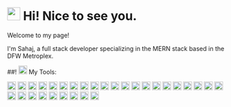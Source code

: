 # <img src="https://emojis.slackmojis.com/emojis/images/1531849430/4246/blob-sunglasses.gif?1531849430" width="30"/> Hi! Nice to see you.

<p>Welcome to my page!</p>
<p>I'm Sahaj, a full stack developer specializing in the MERN stack based in the DFW Metroplex.</p>

##! <img src= "https://user-images.githubusercontent.com/19261513/128235794-989956b9-8f49-4d9f-b437-f1fca8447306.png" height="20"/> My Tools:
<p>
<img src = "https://img.shields.io/badge/python-%2314354C.svg?style=for-the-badge&logo=python&logoColor=white" height="20"/>
<img src = "https://img.shields.io/badge/c-%2300599C.svg?style=for-the-badge&logo=c&logoColor=white" height="20"/>
<img src = "https://img.shields.io/badge/c++-%2300599C.svg?style=for-the-badge&logo=c%2B%2B&logoColor=white" height="20"/>
<img src = "https://img.shields.io/badge/java-%23ED8B00.svg?style=for-the-badge&logo=java&logoColor=white" height="20"/>
<img src = "https://img.shields.io/badge/opencv-%23white.svg?style=for-the-badge&logo=opencv&logoColor=white" height="20"/>

<img src = "https://img.shields.io/badge/javascript-%23323330.svg?style=for-the-badge&logo=javascript&logoColor=%23F7DF1E" height="20"/>
<img src = "https://img.shields.io/badge/typescript-%23007ACC.svg?style=for-the-badge&logo=typescript&logoColor=white" height="20"/>
<img src = "https://img.shields.io/badge/html5-%23E34F26.svg?style=for-the-badge&logo=html5&logoColor=white" height="20"/>
<img src = "https://img.shields.io/badge/css3-%231572B6.svg?style=for-the-badge&logo=css3&logoColor=white" height="20"/>
<img src = "https://img.shields.io/badge/node.js-%2343853D.svg?style=for-the-badge&logo=node.js&logoColor=white" height="20"/>
<img src = "https://img.shields.io/badge/express.js-%23404d59.svg?style=for-the-badge&logo=express&logoColor=%2361DAFB" height="20"/>
<img src = "https://img.shields.io/badge/react-%2320232a.svg?style=for-the-badge&logo=react&logoColor=%2361DAFB" height="20"/>
<img src = "https://img.shields.io/badge/React_Router-CA4245?style=for-the-badge&logo=react-router&logoColor=white" height="20"/>
<img src = "https://img.shields.io/badge/react_native-%2320232a.svg?style=for-the-badge&logo=react&logoColor=%2361DAFB" height="20"/>
<img src = "https://img.shields.io/badge/bootstrap-%23563D7C.svg?style=for-the-badge&logo=bootstrap&logoColor=white" height="20"/>
<img src = "https://img.shields.io/badge/NPM-%23000000.svg?style=for-the-badge&logo=npm&logoColor=white" height="20"/>
<img src = "https://img.shields.io/badge/redux-%23593d88.svg?style=for-the-badge&logo=redux&logoColor=white" height="20"/>
<img src = "https://img.shields.io/badge/jquery-%230769AD.svg?style=for-the-badge&logo=jquery&logoColor=white" height="20"/>
<img src = "https://img.shields.io/badge/netlify-%23000000.svg?style=for-the-badge&logo=netlify&logoColor=#00C7B7" height="20"/>
<img src = "https://img.shields.io/badge/heroku-%23430098.svg?style=for-the-badge&logo=heroku&logoColor=white" height="20"/>

<img src = "https://img.shields.io/badge/adobe-%23FF0000.svg?style=for-the-badge&logo=adobe&logoColor=white" height="20"/>
<img src = "https://img.shields.io/badge/VIM-%2311AB00.svg?style=for-the-badge&logo=vim&logoColor=white" height="20"/>
<img src = "https://img.shields.io/badge/Eclipse-FE7A16.svg?style=for-the-badge&logo=Eclipse&logoColor=white" height="20"/>
<img src = "https://img.shields.io/badge/git-%23F05033.svg?style=for-the-badge&logo=git&logoColor=white" height="20"/>
<img src = "https://img.shields.io/badge/github-%23121011.svg?style=for-the-badge&logo=github&logoColor=white" height="20"/>
<img src = "https://img.shields.io/badge/bitbucket-%230047B3.svg?style=for-the-badge&logo=bitbucket&logoColor=white" height="20"/>
<img src = "https://img.shields.io/badge/GoogleCloud-%234285F4.svg?style=for-the-badge&logo=google-cloud&logoColor=white" height="20"/>
<img src = "https://img.shields.io/badge/firebase-%23039BE5.svg?style=for-the-badge&logo=firebase" height="20"/>

<img src = "https://img.shields.io/badge/mysql-%2300f.svg?style=for-the-badge&logo=mysql&logoColor=white" height="20"/>
<img src = "https://img.shields.io/badge/MongoDB-%234ea94b.svg?style=for-the-badge&logo=mongodb&logoColor=white" height="20"/>
</p>
